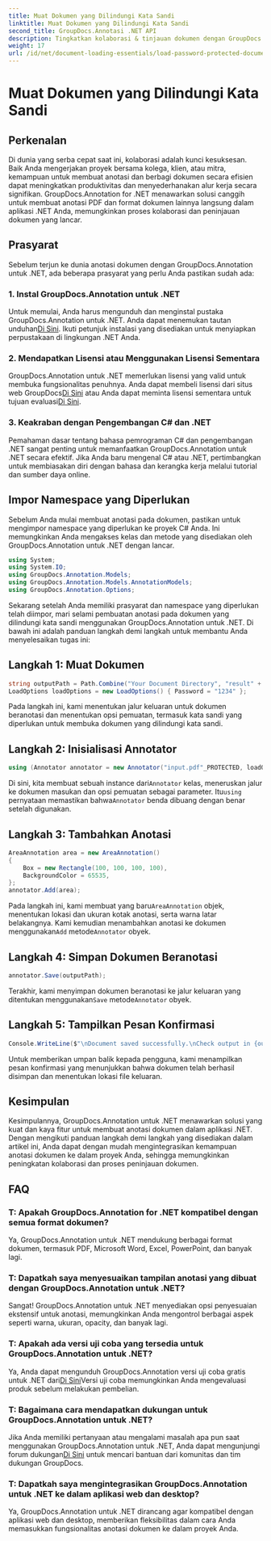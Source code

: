 ```yaml
---
title: Muat Dokumen yang Dilindungi Kata Sandi
linktitle: Muat Dokumen yang Dilindungi Kata Sandi
second_title: GroupDocs.Annotasi .NET API
description: Tingkatkan kolaborasi & tinjauan dokumen dengan GroupDocs.Annotation untuk .NET. Beri anotasi pada PDF & lebih lancar di aplikasi .NET Anda.
weight: 17
url: /id/net/document-loading-essentials/load-password-protected-documents/
---
```


# Muat Dokumen yang Dilindungi Kata Sandi

## Perkenalan
Di dunia yang serba cepat saat ini, kolaborasi adalah kunci kesuksesan. Baik Anda mengerjakan proyek bersama kolega, klien, atau mitra, kemampuan untuk membuat anotasi dan berbagi dokumen secara efisien dapat meningkatkan produktivitas dan menyederhanakan alur kerja secara signifikan. GroupDocs.Annotation for .NET menawarkan solusi canggih untuk membuat anotasi PDF dan format dokumen lainnya langsung dalam aplikasi .NET Anda, memungkinkan proses kolaborasi dan peninjauan dokumen yang lancar.
## Prasyarat
Sebelum terjun ke dunia anotasi dokumen dengan GroupDocs.Annotation untuk .NET, ada beberapa prasyarat yang perlu Anda pastikan sudah ada:
### 1. Instal GroupDocs.Annotation untuk .NET
 Untuk memulai, Anda harus mengunduh dan menginstal pustaka GroupDocs.Annotation untuk .NET. Anda dapat menemukan tautan unduhan[Di Sini](https://releases.groupdocs.com/annotation/net/). Ikuti petunjuk instalasi yang disediakan untuk menyiapkan perpustakaan di lingkungan .NET Anda.
### 2. Mendapatkan Lisensi atau Menggunakan Lisensi Sementara
 GroupDocs.Annotation untuk .NET memerlukan lisensi yang valid untuk membuka fungsionalitas penuhnya. Anda dapat membeli lisensi dari situs web GroupDocs[Di Sini](https://purchase.groupdocs.com/buy) atau Anda dapat meminta lisensi sementara untuk tujuan evaluasi[Di Sini](https://purchase.groupdocs.com/temporary-license/).
### 3. Keakraban dengan Pengembangan C# dan .NET
Pemahaman dasar tentang bahasa pemrograman C# dan pengembangan .NET sangat penting untuk memanfaatkan GroupDocs.Annotation untuk .NET secara efektif. Jika Anda baru mengenal C# atau .NET, pertimbangkan untuk membiasakan diri dengan bahasa dan kerangka kerja melalui tutorial dan sumber daya online.

## Impor Namespace yang Diperlukan
Sebelum Anda mulai membuat anotasi pada dokumen, pastikan untuk mengimpor namespace yang diperlukan ke proyek C# Anda. Ini memungkinkan Anda mengakses kelas dan metode yang disediakan oleh GroupDocs.Annotation untuk .NET dengan lancar.
```csharp
using System;
using System.IO;
using GroupDocs.Annotation.Models;
using GroupDocs.Annotation.Models.AnnotationModels;
using GroupDocs.Annotation.Options;
```

Sekarang setelah Anda memiliki prasyarat dan namespace yang diperlukan telah diimpor, mari selami pembuatan anotasi pada dokumen yang dilindungi kata sandi menggunakan GroupDocs.Annotation untuk .NET. Di bawah ini adalah panduan langkah demi langkah untuk membantu Anda menyelesaikan tugas ini:
## Langkah 1: Muat Dokumen
```csharp
string outputPath = Path.Combine("Your Document Directory", "result" + Path.GetExtension("input.pdf"));
LoadOptions loadOptions = new LoadOptions() { Password = "1234" };
```
Pada langkah ini, kami menentukan jalur keluaran untuk dokumen beranotasi dan menentukan opsi pemuatan, termasuk kata sandi yang diperlukan untuk membuka dokumen yang dilindungi kata sandi.
## Langkah 2: Inisialisasi Annotator
```csharp
using (Annotator annotator = new Annotator("input.pdf"_PROTECTED, loadOptions))
```
 Di sini, kita membuat sebuah instance dari`Annotator` kelas, meneruskan jalur ke dokumen masukan dan opsi pemuatan sebagai parameter. Itu`using` pernyataan memastikan bahwa`Annotator` benda dibuang dengan benar setelah digunakan.
## Langkah 3: Tambahkan Anotasi
```csharp
AreaAnnotation area = new AreaAnnotation()
{
    Box = new Rectangle(100, 100, 100, 100),
    BackgroundColor = 65535,
};
annotator.Add(area);
```
 Pada langkah ini, kami membuat yang baru`AreaAnnotation` objek, menentukan lokasi dan ukuran kotak anotasi, serta warna latar belakangnya. Kami kemudian menambahkan anotasi ke dokumen menggunakan`Add` metode`Annotator` obyek.
## Langkah 4: Simpan Dokumen Beranotasi
```csharp
annotator.Save(outputPath);
```
 Terakhir, kami menyimpan dokumen beranotasi ke jalur keluaran yang ditentukan menggunakan`Save` metode`Annotator` obyek.
## Langkah 5: Tampilkan Pesan Konfirmasi
```csharp
Console.WriteLine($"\nDocument saved successfully.\nCheck output in {outputPath}.");
```
Untuk memberikan umpan balik kepada pengguna, kami menampilkan pesan konfirmasi yang menunjukkan bahwa dokumen telah berhasil disimpan dan menentukan lokasi file keluaran.

## Kesimpulan
Kesimpulannya, GroupDocs.Annotation untuk .NET menawarkan solusi yang kuat dan kaya fitur untuk membuat anotasi dokumen dalam aplikasi .NET. Dengan mengikuti panduan langkah demi langkah yang disediakan dalam artikel ini, Anda dapat dengan mudah mengintegrasikan kemampuan anotasi dokumen ke dalam proyek Anda, sehingga memungkinkan peningkatan kolaborasi dan proses peninjauan dokumen.
## FAQ
### T: Apakah GroupDocs.Annotation for .NET kompatibel dengan semua format dokumen?
Ya, GroupDocs.Annotation untuk .NET mendukung berbagai format dokumen, termasuk PDF, Microsoft Word, Excel, PowerPoint, dan banyak lagi.
### T: Dapatkah saya menyesuaikan tampilan anotasi yang dibuat dengan GroupDocs.Annotation untuk .NET?
Sangat! GroupDocs.Annotation untuk .NET menyediakan opsi penyesuaian ekstensif untuk anotasi, memungkinkan Anda mengontrol berbagai aspek seperti warna, ukuran, opacity, dan banyak lagi.
### T: Apakah ada versi uji coba yang tersedia untuk GroupDocs.Annotation untuk .NET?
 Ya, Anda dapat mengunduh GroupDocs.Annotation versi uji coba gratis untuk .NET dari[Di Sini](https://releases.groupdocs.com/)Versi uji coba memungkinkan Anda mengevaluasi produk sebelum melakukan pembelian.
### T: Bagaimana cara mendapatkan dukungan untuk GroupDocs.Annotation untuk .NET?
 Jika Anda memiliki pertanyaan atau mengalami masalah apa pun saat menggunakan GroupDocs.Annotation untuk .NET, Anda dapat mengunjungi forum dukungan[Di Sini](https://forum.groupdocs.com/c/annotation/10) untuk mencari bantuan dari komunitas dan tim dukungan GroupDocs.
### T: Dapatkah saya mengintegrasikan GroupDocs.Annotation untuk .NET ke dalam aplikasi web dan desktop?
Ya, GroupDocs.Annotation untuk .NET dirancang agar kompatibel dengan aplikasi web dan desktop, memberikan fleksibilitas dalam cara Anda memasukkan fungsionalitas anotasi dokumen ke dalam proyek Anda.
